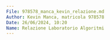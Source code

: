 ```yaml
---
File: 978578_manca_kevin_relazione.md
Author: Kevin Manca, matricola 978578
Date: 26/06/2024, 10:20
Name: Relazione Laboratorio Algoritmi
---
```




